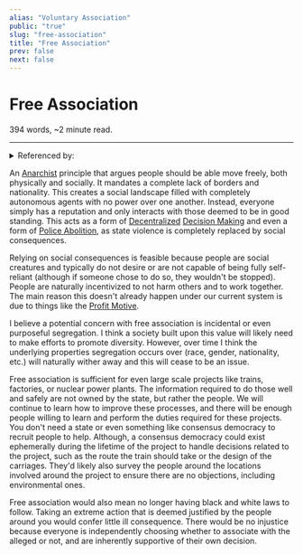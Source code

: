 ```yaml
---
alias: "Voluntary Association"
public: "true"
slug: "free-association"
title: "Free Association"
prev: false
next: false
---
```

<script setup>
import { data } from '../../git.data.ts';
import { useData } from 'vitepress';
const pageData = useData();
</script>
<h1 class="p-name">Free Association</h1>
<p>394 words, ~2 minute read. <span v-html="data[`site/${pageData.page.value.relativePath}`]" /></p>
<hr/>

<details><summary>Referenced by:</summary><a href="/garden/anarchism/index.md">Anarchism</a><a href="/garden/copyright/index.md">Copyright</a><a href="/garden/decision-making/index.md">Decision Making</a><a href="/garden/my-political-beliefs/index.md">My Political Beliefs</a><a href="/garden/police-abolition/index.md">Police Abolition</a></details>

An [Anarchist](/garden/anarchism/index.md) principle that argues people should be able move freely, both physically and socially. It mandates a complete lack of borders and nationality. This creates a social landscape filled with completely autonomous agents with no power over one another. Instead, everyone simply has a reputation and only interacts with those deemed to be in good standing. This acts as a form of [Decentralized](/garden/decentralized/index.md) [Decision Making](/garden/decision-making/index.md) and even a form of [Police Abolition](/garden/police-abolition/index.md), as state violence is completely replaced by social consequences.

Relying on social consequences is feasible because people are social creatures and typically do not desire or are not capable of being fully self-reliant (although if someone chose to do so, they wouldn't be stopped). People are naturally incentivized to not harm others and to work together. The main reason this doesn't already happen under our current system is due to things like the [Profit Motive](/garden/profit-motive/index.md).

I believe a potential concern with free association is incidental or even purposeful segregation. I think a society built upon this value will likely need to make efforts to promote diversity. However, over time I think the underlying properties segregation occurs over (race, gender, nationality, etc.) will naturally wither away and this will cease to be an issue.

Free association is sufficient for even large scale projects like trains, factories, or nuclear power plants. The information required to do those well and safely are not owned by the state, but rather the people. We will continue to learn how to improve these processes, and there will be enough people willing to learn and perform the duties required for these projects. You don't need a state or even something like consensus democracy to recruit people to help. Although, a consensus democracy could exist ephemerally during the lifetime of the project to handle decisions related to the project, such as the route the train should take or the design of the carriages. They'd likely also survey the people around the locations involved around the project to ensure there are no objections, including environmental ones.

Free association would also mean no longer having black and white laws to follow. Taking an extreme action that is deemed justified by the people around you would confer little ill consequence. There would be no injustice because everyone is independently choosing whether to associate with the alleged or not, and are inherently supportive of their own decision.